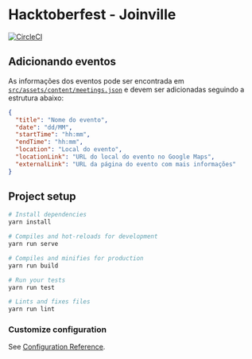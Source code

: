 # Hacktoberfest - Joinville

[![CircleCI](https://circleci.com/gh/hacktoberfest-joinville/hacktoberfest-joinville.github.io.svg?style=svg)](https://circleci.com/gh/hacktoberfest-joinville/hacktoberfest-joinville.github.io)

## Adicionando eventos

As informações dos eventos pode ser encontrada em [`src/assets/content/meetings.json`](src/assets/content/meetings.json) e devem ser adicionadas seguindo a estrutura abaixo:

```json
{
  "title": "Nome do evento",
  "date": "dd/MM",
  "startTime": "hh:mm",
  "endTime": "hh:mm",
  "location": "Local do evento",
  "locationLink": "URL do local do evento no Google Maps",
  "externalLink": "URL da página do evento com mais informações"
}
```

## Project setup

```bash
# Install dependencies
yarn install

# Compiles and hot-reloads for development
yarn run serve

# Compiles and minifies for production
yarn run build

# Run your tests
yarn run test

# Lints and fixes files
yarn run lint
```

### Customize configuration

See [Configuration Reference](https://cli.vuejs.org/config/).
